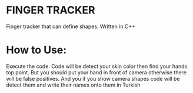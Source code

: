 # FINGER TRACKER
Finger tracker that can define shapes. Written in C++
# How to Use:
Execute the code. Code will be detect your skin color then find your hands top point. But you should put your hand in front of camera otherwise there will be false positives. And you if you show camera shapes code will be detect them and write their names onto them in Turkish
